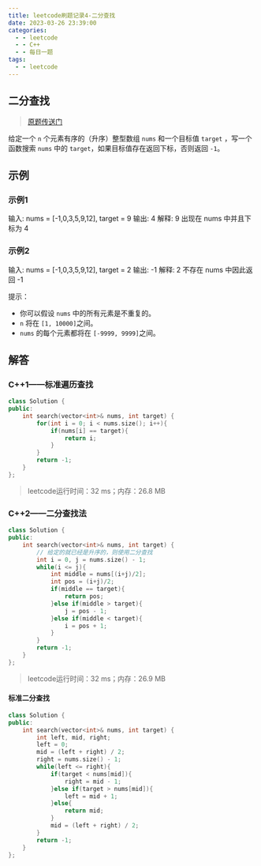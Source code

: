 ```yaml
---
title: leetcode刷题记录4-二分查找
date: 2023-03-26 23:39:00
categories:
  - - leetcode
  - - C++
  - - 每日一题
tags:
  - - leetcode
---
```


## 二分查找

>  [原题传送门](https://leetcode.cn/problems/binary-search/description/)

给定一个 `n` 个元素有序的（升序）整型数组 `nums` 和一个目标值 `target` ，写一个函数搜索 `nums` 中的 `target`，如果目标值存在返回下标，否则返回 `-1`。

## 示例

### 示例1


输入: nums = [-1,0,3,5,9,12], target = 9
输出: 4
解释: 9 出现在 nums 中并且下标为 4




### 示例2

输入: nums = [-1,0,3,5,9,12], target = 2
输出: -1
解释: 2 不存在 nums 中因此返回 -1





提示：

- 你可以假设 `nums` 中的所有元素是不重复的。
- `n` 将在 `[1, 10000]`之间。
- `nums` 的每个元素都将在 `[-9999, 9999]`之间。

## 解答

### C++1——标准遍历查找

```c++
class Solution {
public:
    int search(vector<int>& nums, int target) {
        for(int i = 0; i < nums.size(); i++){
            if(nums[i] == target){
                return i;
            }
        }
        return -1;
    }
};
```
> leetcode运行时间：32 ms；内存：26.8 MB

### C++2——二分查找法

```c++
class Solution {
public:
    int search(vector<int>& nums, int target) {
        // 给定的就已经是升序的，则使用二分查找
        int i = 0, j = nums.size() - 1;
        while(i <= j){
            int middle = nums[(i+j)/2];
            int pos = (i+j)/2;
            if(middle == target){
                return pos;
            }else if(middle > target){
                j = pos - 1;
            }else if(middle < target){
                i = pos + 1;
            }
        }
        return -1;
    }
};
```

> leetcode运行时间：32 ms；内存：26.9 MB

#### 标准二分查找

```c++
class Solution {
public:
    int search(vector<int>& nums, int target) {
        int left, mid, right;
        left = 0;
        mid = (left + right) / 2;
        right = nums.size() - 1;
        while(left <= right){
            if(target < nums[mid]){
                right = mid - 1;
            }else if(target > nums[mid]){
                left = mid + 1;
            }else{
                return mid;
            }
            mid = (left + right) / 2;
        }
        return -1;
    }
};
```

